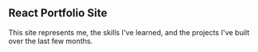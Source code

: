 ## React Portfolio Site

This site represents me, the skills I've learned, and the projects I've built over the last few months.
